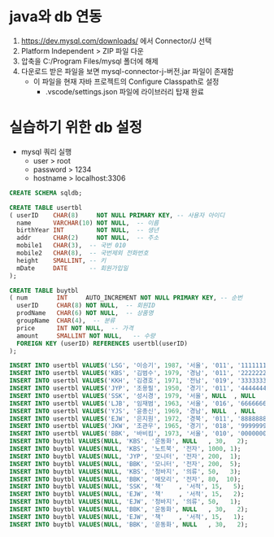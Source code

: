 # java와 db 연동

1. https://dev.mysql.com/downloads/ 에서 Connector/J 선택
2. Platform Independent > ZIP 파일 다운 
3. 압축을 C:/Program Files/mysql 폴더에 해제
4. 다운로드 받은 파일을 보면 mysql-connector-j-버전.jar 파일이 존재함
    - 이 파일을 현재 자바 프로젝트의 Configure Classpath로 설정
        - .vscode/settings.json 파일에 라이브러리 탑재 완료

# 실습하기 위한 db 설정
- mysql 쿼리 실행
    - user > root
    - password > 1234
    - hostname > localhost:3306

``` sql
CREATE SCHEMA sqldb;

CREATE TABLE usertbl
( userID	CHAR(8)		NOT NULL PRIMARY KEY, -- 사용자 아이디
  name		VARCHAR(10) NOT NULL,  -- 이름
  birthYear INT 		NOT NULL,  -- 생년
  addr		CHAR(2)		NOT NULL,  -- 주소
  mobile1	CHAR(3),  -- 국번 010
  mobile2	CHAR(8),  -- 국번제외 전화번호
  height	SMALLINT, -- 키
  mDate		DATE      -- 회원가입일
);

CREATE TABLE buytbl
( num    	 INT 	 AUTO_INCREMENT NOT NULL PRIMARY KEY, -- 순번
  userID 	 CHAR(8) NOT NULL,  -- 회원ID
  prodName	 CHAR(6) NOT NULL,  -- 상품명
  groupName  CHAR(4),  -- 분류
  price		 INT NOT NULL,  -- 가격
  amount     SMALLINT NOT NULL,   -- 수량
  FOREIGN KEY (userID) REFERENCES usertbl(userID)
);

INSERT INTO usertbl VALUES('LSG', '이승기', 1987, '서울', '011', '1111111', 182, '2008-8-8');
INSERT INTO usertbl VALUES('KBS', '김범수', 1979, '경남', '011', '2222222', 173, '2012-4-4');
INSERT INTO usertbl VALUES('KKH', '김경호', 1971, '전남', '019', '3333333', 177, '2007-7-7');
INSERT INTO usertbl VALUES('JYP', '조용필', 1950, '경기', '011', '4444444', 166, '2009-4-4');
INSERT INTO usertbl VALUES('SSK', '성시경', 1979, '서울', NULL  , NULL      , 186, '2013-12-12');
INSERT INTO usertbl VALUES('LJB', '임재범', 1963, '서울', '016', '6666666', 182, '2009-9-9');
INSERT INTO usertbl VALUES('YJS', '윤종신', 1969, '경남', NULL  , NULL      , 170, '2005-5-5');
INSERT INTO usertbl VALUES('EJW', '은지원', 1972, '경북', '011', '8888888', 174, '2014-3-3');
INSERT INTO usertbl VALUES('JKW', '조관우', 1965, '경기', '018', '9999999', 172, '2010-10-10');
INSERT INTO usertbl VALUES('BBK', '바비킴', 1973, '서울', '010', '0000000', 176, '2013-5-5');
INSERT INTO buytbl VALUES(NULL, 'KBS', '운동화', NULL   , 30,   2);
INSERT INTO buytbl VALUES(NULL, 'KBS', '노트북', '전자', 1000, 1);
INSERT INTO buytbl VALUES(NULL, 'JYP', '모니터', '전자', 200,  1);
INSERT INTO buytbl VALUES(NULL, 'BBK', '모니터', '전자', 200,  5);
INSERT INTO buytbl VALUES(NULL, 'KBS', '청바지', '의류', 50,   3);
INSERT INTO buytbl VALUES(NULL, 'BBK', '메모리', '전자', 80,  10);
INSERT INTO buytbl VALUES(NULL, 'SSK', '책'    , '서적', 15,   5);
INSERT INTO buytbl VALUES(NULL, 'EJW', '책'    , '서적', 15,   2);
INSERT INTO buytbl VALUES(NULL, 'EJW', '청바지', '의류', 50,   1);
INSERT INTO buytbl VALUES(NULL, 'BBK', '운동화', NULL   , 30,   2);
INSERT INTO buytbl VALUES(NULL, 'EJW', '책'    , '서적', 15,   1);
INSERT INTO buytbl VALUES(NULL, 'BBK', '운동화', NULL   , 30,   2);
```


